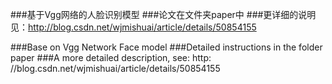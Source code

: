 ###基于Vgg网络的人脸识别模型
###论文在文件夹paper中
###更详细的说明见：http://blog.csdn.net/wjmishuai/article/details/50854155

###Base on Vgg Network Face model
###Detailed instructions in the folder paper
###A more detailed description, see: http: //blog.csdn.net/wjmishuai/article/details/50854155
